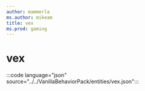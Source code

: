 ```yaml
---
author: mammerla
ms.author: mikeam
title: vex
ms.prod: gaming
---
```


# vex

:::code language="json" source="../../VanillaBehaviorPack/entities/vex.json":::